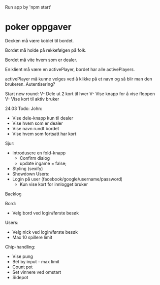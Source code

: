 Run app by 'npm start'


# poker oppgaver
Decken må være koblet til bordet.

Bordet må holde på rekkefølgen på folk.

Bordet må vite hvem som er dealer.

En klient må være en activePlayer, bordet har alle activePlayers.

activePlayer må kunne velges ved å klikke på et navn og så blir man den brukeren. Autentisering?

Start new round:
V- Dele ut 2 kort til hver
V- Vise knapp for å vise floppen
V- Vise kort til aktiv bruker


24.03 Todo:
John:
- Vise dele-knapp kun til dealer
- Vise hvem som er dealer
- Vise navn rundt bordet
- Vise hvem som fortsatt har kort

Sjur:
- Introdusere en fold-knapp
	- Confirm dialog
	- update ingame = false;
- Styling (sexify)
- Showdown
Users:
- Login på user (facebook/google/username/password)
	- Kun vise kort for innlogget bruker






Backlog

Bord:
- Velg bord ved login/første besøk

Users:
- Velg nick ved login/første besøk
- Max 10 spillere limit

Chip-handling:
- Vise pung
- Bet by input - max limit
- Count pot
- Set vinnere ved omstart
- Sidepot


